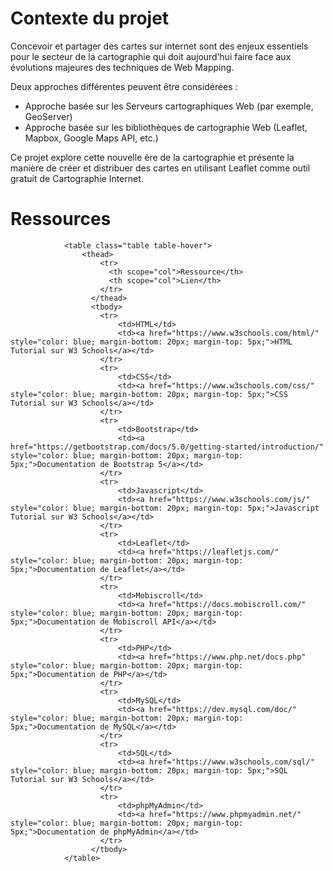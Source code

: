 # Contexte du projet

Concevoir et partager des cartes sur internet sont des enjeux essentiels pour le secteur de la cartographie qui doit aujourd’hui faire face aux évolutions majeures des techniques de Web Mapping.

Deux approches différentes peuvent être considérées :

<ul>
  <li>Approche basée sur les Serveurs cartographiques Web (par exemple, GeoServer)</li>
  <li>Approche basée sur les bibliothèques de cartographie Web (Leaflet, Mapbox, Google Maps API, etc.)</li>
</ul>
                
Ce projet explore cette nouvelle ère de la cartographie et présente la manière de créer et distribuer des cartes en utilisant Leaflet comme outil gratuit de Cartographie Internet.

# Ressources
                <table class="table table-hover">
                    <thead>
                        <tr>
                          <th scope="col">Ressource</th>
                          <th scope="col">Lien</th>
                        </tr>
                      </thead>
                      <tbody>
                        <tr>
                            <td>HTML</td>
                            <td><a href="https://www.w3schools.com/html/" style="color: blue; margin-bottom: 20px; margin-top: 5px;">HTML Tutorial sur W3 Schools</a></td>
                        </tr>
                        <tr>
                            <td>CSS</td>
                            <td><a href="https://www.w3schools.com/css/" style="color: blue; margin-bottom: 20px; margin-top: 5px;">CSS Tutorial sur W3 Schools</a></td>
                        </tr>
                        <tr>
                            <td>Bootstrap</td>
                            <td><a href="https://getbootstrap.com/docs/5.0/getting-started/introduction/" style="color: blue; margin-bottom: 20px; margin-top: 5px;">Documentation de Bootstrap 5</a></td>
                        </tr>
                        <tr>
                            <td>Javascript</td>
                            <td><a href="https://www.w3schools.com/js/" style="color: blue; margin-bottom: 20px; margin-top: 5px;">Javascript Tutorial sur W3 Schools</a></td>
                        </tr>
                        <tr>
                            <td>Leaflet</td>
                            <td><a href="https://leafletjs.com/" style="color: blue; margin-bottom: 20px; margin-top: 5px;">Documentation de Leaflet</a></td>
                        </tr>
                        <tr>
                            <td>Mobiscroll</td>
                            <td><a href="https://docs.mobiscroll.com/" style="color: blue; margin-bottom: 20px; margin-top: 5px;">Documentation de Mobiscroll API</a></td>
                        </tr>
                        <tr>
                            <td>PHP</td>
                            <td><a href="https://www.php.net/docs.php" style="color: blue; margin-bottom: 20px; margin-top: 5px;">Documentation de PHP</a></td>
                        </tr>
                        <tr>
                            <td>MySQL</td>
                            <td><a href="https://dev.mysql.com/doc/" style="color: blue; margin-bottom: 20px; margin-top: 5px;">Documentation de MySQL</a></td>
                        </tr>
                        <tr>
                            <td>SQL</td>
                            <td><a href="https://www.w3schools.com/sql/" style="color: blue; margin-bottom: 20px; margin-top: 5px;">SQL Tutorial sur W3 Schools</a></td>
                        </tr>
                        <tr>
                            <td>phpMyAdmin</td>
                            <td><a href="https://www.phpmyadmin.net/" style="color: blue; margin-bottom: 20px; margin-top: 5px;">Documentation de phpMyAdmin</a></td>
                        </tr>
                      </tbody>
                </table>
